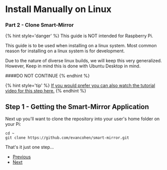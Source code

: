 # Install Manually on Linux
### Part 2 - Clone Smart-Mirror

{% hint style='danger' %}
This guide is NOT intended for Raspberry Pi.

This guide is to be used when installing on a linux system. Most common reason for installing on a linux system is for development.

Due to the nature of diverse linux builds, we will keep this very generalized. However, Keep in mind this is done with Ubuntu Desktop in mind. 

####DO NOT CONTINUE
{% endhint %}

{% hint style='tip' %}
[If you would prefer you can also watch the tutorial video for this step here.](#)
{% endhint %}

## Step 1 - Getting the Smart-Mirror Application

Next up you'll want to clone the repository into your user's home folder on your Pi:

```
cd ~
git clone https://github.com/evancohen/smart-mirror.git
```

That's it just one step...

<ul class="pager">
  <li class="previous"><a href="Part-1.html">Previous</a></li>
  <li class="next"><a href="Part-3.html">Next</a></li>
</ul>